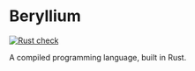 # Beryllium

[![Rust check](https://github.com/moddedTechnic/beryllium/actions/workflows/rust-check.yml/badge.svg?branch=main)](https://github.com/moddedTechnic/beryllium/actions/workflows/rust-check.yml)


A compiled programming language, built in Rust.

